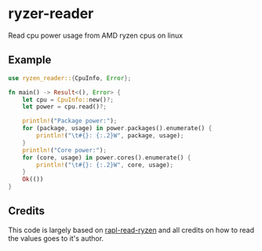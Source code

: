 # ryzer-reader

Read cpu power usage from AMD ryzen cpus on linux

## Example

```rust
use ryzen_reader::{CpuInfo, Error};

fn main() -> Result<(), Error> {
    let cpu = CpuInfo::new()?;
    let power = cpu.read()?;

    println!("Package power:");
    for (package, usage) in power.packages().enumerate() {
        println!("\t#{}: {:.2}W", package, usage);
    }
    println!("Core power:");
    for (core, usage) in power.cores().enumerate() {
        println!("\t#{}: {:.2}W", core, usage);
    }
    Ok(())
}
```

## Credits

This code is largely based on [rapl-read-ryzen](https://github.com/djselbeck/rapl-read-ryzen) and all credits on how to read the values goes to it's author.